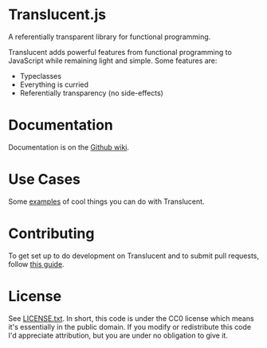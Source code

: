# Translucent.js

A referentially transparent library for functional programming.

Translucent adds powerful features from functional programming to JavaScript while remaining light and simple. Some features are:

  - Typeclasses
  - Everything is curried
  - Referentially transparency (no side-effects)


# Documentation

Documentation is on the [Github wiki](https://github.com/jpotterm/translucent-js/wiki/Documentation).


# Use Cases

Some [examples](https://github.com/jpotterm/translucent-js/wiki/Use-Cases) of cool things you can do with Translucent.


# Contributing

To get set up to do development on Translucent and to submit pull requests, follow [this guide](https://github.com/jpotterm/translucent-js/wiki/Contributing).


# License

See [LICENSE.txt](https://github.com/jpotterm/translucent-js/blob/master/LICENSE.txt). In short, this code is under the CC0 license which means it's essentially in the public domain. If you modify or redistribute this code I'd appreciate attribution, but you are under no obligation to give it.
